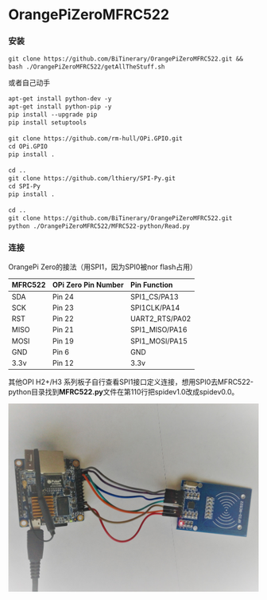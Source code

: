 # OrangePiZeroMFRC522

### 安装

```
git clone https://github.com/BiTinerary/OrangePiZeroMFRC522.git && bash ./OrangePiZeroMFRC522/getAllTheStuff.sh
```

或者自己动手

```
apt-get install python-dev -y
apt-get install python-pip -y
pip install --upgrade pip
pip install setuptools

git clone https://github.com/rm-hull/OPi.GPIO.git
cd OPi.GPIO
pip install .

cd ..
git clone https://github.com/lthiery/SPI-Py.git
cd SPI-Py
pip install .

cd ..
git clone https://github.com/BiTinerary/OrangePiZeroMFRC522.git
python ./OrangePiZeroMFRC522/MFRC522-python/Read.py
```

### 连接

OrangePi Zero的接法（用SPI1，因为SPI0被nor flash占用）

| MFRC522 | OPi Zero Pin Number | Pin Function |
| :--- | :--- | :--- |
| SDA | Pin 24 | SPI1\_CS/PA13 |
| SCK | Pin 23 | SPI1CLK/PA14 |
| RST | Pin 22 | UART2\_RTS/PA02 |
| MISO | Pin 21 | SPI1\_MISO/PA16 |
| MOSI | Pin 19 | SPI1\_MOSI/PA15 |
| GND | Pin 6 | GND |
| 3.3v | Pin 12 | 3.3v |

其他OPI H2+/H3 系列板子自行查看SPI1接口定义连接，想用SPI0去MFRC522-python目录找到**MFRC522.py**文件在第110行把spidev1.0改成spidev0.0。

![](https://github.com/BiTinerary/OrangePiZeroMFRC522/raw/master/gitImgs/821.jpg)

